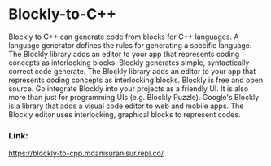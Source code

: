 # Blockly-to-C++

Blockly to C++ can generate code from blocks for C++ languages. A language generator defines the rules for generating a specific language. The Blockly library adds an editor to your app that represents coding concepts as interlocking blocks. Blockly generates simple, syntactically-correct code generate. The Blockly library adds an editor to your app that represents coding concepts as interlocking blocks. Blockly is free and open source. Go integrate Blockly into your projects as a friendly UI. It is also more than just for programming UIs (e.g. Blockly Puzzle). Google's Blockly is a library that adds a visual code editor to web and mobile apps. The Blockly editor uses interlocking, graphical blocks to represent codes.
### Link: 
https://blockly-to-cpp.mdanisuranisur.repl.co/
